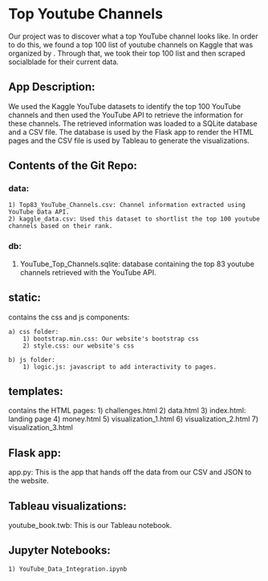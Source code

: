 # Top Youtube Channels #

Our project was to discover what a top YouTube channel looks like. In order to do this, we found a top 100 list of youtube channels on Kaggle that was organized by . Through that, we took their top 100 list and then scraped socialblade for their current data.

## App Description: ## 

We used the Kaggle YouTube datasets to identify the top 100 YouTube channels and then used the YouTube API to retrieve the information for these channels. The retrieved information was loaded to a SQLite database and a CSV file. The database is used by the Flask app to render the HTML pages and the CSV file is used by Tableau to generate the visualizations.


## Contents of the Git Repo: ##

### data: ###
    1) Top83_YouTube_Channels.csv: Channel information extracted using YouTube Data API.
    2) kaggle_data.csv: Used this dataset to shortlist the top 100 youtube channels based on their rank.


### db:
1) YouTube_Top_Channels.sqlite: database containing the top 83 youtube channels retrieved with the YouTube API.

static: 
-------
contains the css and js components:

    a) css folder:
        1) bootstrap.min.css: Our website's bootstrap css
        2) style.css: our website's css

    b) js folder: 
        1) logic.js: javascript to add interactivity to pages.


templates: 
----------
contains the HTML pages:
    1) challenges.html
    2) data.html
    3) index.html: landing page
    4) money.html
    5) visualization_1.html
    6) visualization_2.html
    7) visualization_3.html


Flask app:
-----------
app.py: This is the app that hands off the data from our CSV and JSON to the website. 


Tableau visualizations:
------------------------
youtube_book.twb: This is our Tableau notebook. 

Jupyter Notebooks:
---------------------
    1) YouTube_Data_Integration.ipynb





